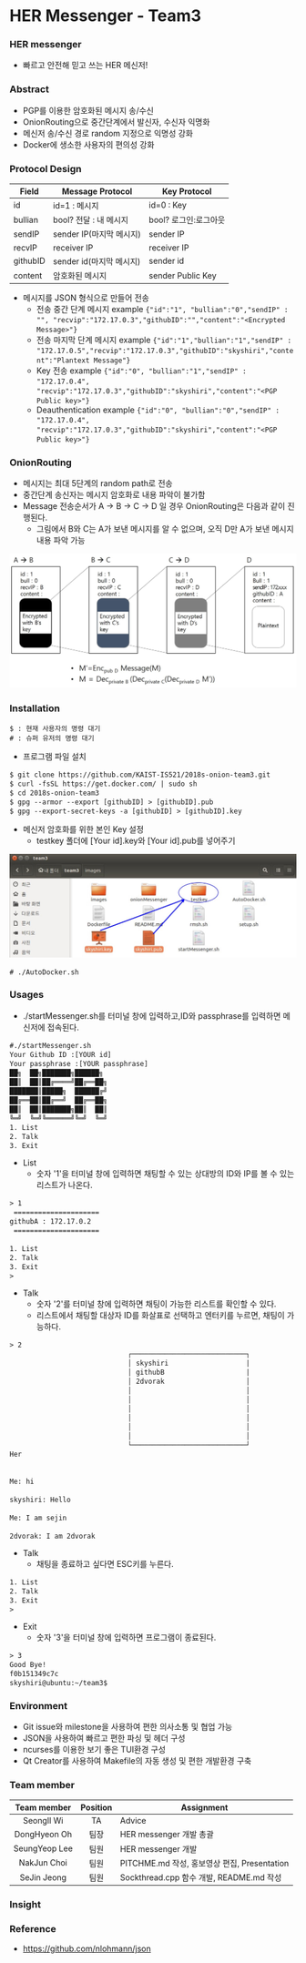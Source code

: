 # HER Messenger - Team3

### HER messenger
- 빠르고 안전해 믿고 쓰는 HER 메신저!

### Abstract
- PGP를 이용한 암호화된 메시지 송/수신
- OnionRouting으로 중간단계에서 발신자, 수신자 익명화
- 메신저 송/수신 경로 random 지정으로 익명성 강화
- Docker에 생소한 사용자의 편의성 강화

### Protocol Design

| Field   | Message Protocol | Key Protocol |
|--------|------------------|--------------|
| id     | id=1 : 메시지 | id=0 : Key |
| bullian| bool? 전달 : 내 메시지 | bool? 로그인:로그아웃 |
| sendIP|  sender IP(마지막 메시지)       | sender IP        |
| recvIP | receiver IP     | receiver IP             |
| githubID | sender id(마지막 메시지)  | sender id |
| content| 암호화된 메시지 | sender Public Key |

* 메시지를 JSON 형식으로 만들어 전송  
  - 전송 중간 단계 메시지 example
`{"id":"1", "bullian":"0","sendIP" : "", "recvip":"172.17.0.3","githubID":"","content":"<Encrypted Message>"}`
  - 전송 마지막 단계 메시지 example
`{"id":"1","bullian":"1","sendIP" : "172.17.0.5","recvip":"172.17.0.3","githubID":"skyshiri","content":"Plantext Message"}`
  - Key 전송 example
`{"id":"0", "bullian":"1","sendIP" : "172.17.0.4", "recvip":"172.17.0.3","githubID":"skyshiri","content":"<PGP Public key>"}`
  - Deauthentication example
`{"id":"0", "bullian":"0","sendIP" : "172.17.0.4", "recvip":"172.17.0.3","githubID":"skyshiri","content":"<PGP Public key>"}`

### OnionRouting
- 메시지는 최대 5단계의 random path로 전송
- 중간단계 송신자는 메시지 암호화로 내용 파악이 불가함   
- Message 전송순서가 A -> B -> C -> D 일 경우 OnionRouting은 다음과 같이 진행된다.
  - 그림에서 B와 C는 A가 보낸 메시지를 알 수 없으며, 오직 D만 A가 보낸 메시지 내용 파악 가능        

![onion](./images/onion.jpg)    

### Installation
```
$ : 현재 사용자의 명령 대기  
# : 슈퍼 유저의 명령 대기
```
- 프로그램 파일 설치
```
$ git clone https://github.com/KAIST-IS521/2018s-onion-team3.git
$ curl -fsSL https://get.docker.com/ | sudo sh
$ cd 2018s-onion-team3  
$ gpg --armor --export [githubID] > [githubID].pub
$ gpg --export-secret-keys -a [githubID] > [githubID].key
```
- 메신저 암호화를 위한 본인 Key 설정
   - testkey 폴더에 [Your id].key와 [Your id].pub를 넣어주기

![testkey](./images/testkey.jpg)
```
# ./AutoDocker.sh
```

### Usages
- ./startMessenger.sh를 터미널 창에 입력하고,ID와 passphrase를 입력하면
메신저에 접속된다.
```
#./startMessenger.sh
Your Github ID :[YOUR id]
Your passphrase :[YOUR passphrase]
██╗  ██╗███████╗██████╗
██║  ██║██╔════╝██╔══██╗
███████║█████╗  ██████╔╝
██╔══██║██╔══╝  ██╔══██╗
██║  ██║███████╗██║  ██║
╚═╝  ╚═╝╚══════╝╚═╝  ╚═╝
1. List
2. Talk
3. Exit
```

- List
  - 숫자 '1'을 터미널 창에 입력하면 채팅할 수 있는 상대방의 ID와 IP를 볼 수 있는 리스트가 나온다.
```
> 1
 =====================
githubA : 172.17.0.2
 =====================

1. List
2. Talk
3. Exit
>
```
- Talk
  - 숫자 '2'를 터미널 창에 입력하면 채팅이 가능한 리스트를 확인할 수 있다.
  - 리스트에서 채팅할 대상자 ID를 화살표로 선택하고 엔터키를 누르면, 채팅이 가능하다.
```
> 2
                             ┌────────────────────────────┐                             
                             │ skyshiri                   |
                             │ githubB                    |     
                             │ 2dvorak                    │                             
                             │                            │                             
                             │                            │                             
                             │                            │                             
                             │                            │                             
                             │                            │                             
                             │                            │                             
                             └────────────────────────────┘                             
Her                                                            


Me: hi

skyshiri: Hello  

Me: I am sejin  

2dvorak: I am 2dvorak
```
- Talk
  - 채팅을 종료하고 싶다면 ESC키를 누른다.
```
1. List
2. Talk
3. Exit
>
```

- Exit
  - 숫자 '3'을 터미널 창에 입력하면 프로그램이 종료된다.
```
> 3
Good Bye!
f0b151349c7c
skyshiri@ubuntu:~/team3$

```

### Environment
- Git issue와 milestone을 사용하여 편한 의사소통 및 협업 가능
- JSON을 사용하여 빠르고 편한 파싱 및 헤더 구성
- ncurses를 이용한 보기 좋은 TUI환경 구성
- Qt Creator를 사용하여 Makefile의 자동 생성 및 편한 개발환경 구축


### Team member

| Team member     | Position | Assignment |
|:---------------:|:--------:|------------|
|  SeongIl Wi     |    TA    | Advice |
|  DongHyeon Oh   |   팀장   |HER messenger 개발 총괄|
|  SeungYeop Lee  |   팀원   |HER messenger 개발|
|  NakJun Choi    |   팀원   |PITCHME.md 작성, 홍보영상 편집, Presentation|
|  SeJin Jeong    |   팀원   |Sockthread.cpp 함수 개발, README.md 작성 |

### Insight

### Reference
 - https://github.com/nlohmann/json
